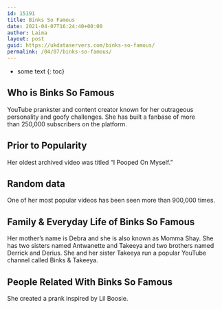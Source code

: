 ```yaml
---
id: 15191
title: Binks So Famous
date: 2021-04-07T16:24:40+00:00
author: Laima
layout: post
guid: https://ukdataservers.com/binks-so-famous/
permalink: /04/07/binks-so-famous/
---
```


* some text
{: toc}


## Who is Binks So Famous
                  
                  
                  
YouTube prankster and content creator known for her outrageous personality and goofy challenges. She has built a fanbase of more than 250,000 subscribers on the platform.
                  
              
            
              
            
                
                
                
## Prior to Popularity
                  
                  
                  
Her oldest archived video was titled &#8220;I Pooped On Myself.&#8221;
                  
              
            
              
            
                
                
                
## Random data
                  
                  
                  
One of her most popular videos has been seen more than 900,000 times.  
                  
              
            
              
            
                
                
                
## Family & Everyday Life of Binks So Famous
                  
                  
                  
Her mother&#8217;s name is Debra and she is also known as Momma Shay. She has two sisters named Antwanette and Takeeya and two brothers named Derrick and Derius. She and her sister Takeeya run a popular YouTube channel called Binks & Takeeya.
                  
              
            
              
            
                
                
                
## People Related With Binks So Famous
                  
                  
                  
She created a prank inspired by Lil Boosie. 
                  
              
            
              
            
                
              
            
              
              
            
            
              
            
          
          
          